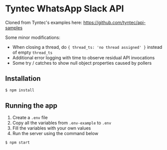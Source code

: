 # Tyntec WhatsApp Slack API

Cloned from Tyntec's examples here: https://github.com/tyntec/api-samples

Some minor modifications:

- When closing a thread, do  `{ thread_ts: 'no thread assigned' }` instead of empty `thread_ts`
- Additional error logging with time to observe residual API invocations
- Some try / catches to show null object properties caused by pollers

## Installation

```bash
$ npm install
```

## Running the app

1. Create a `.env` file
2. Copy all the variables from `.env-example` to `.env`
3. Fill the variables with your own values
4. Run the server using the command below

```bash
$ npm start
```

